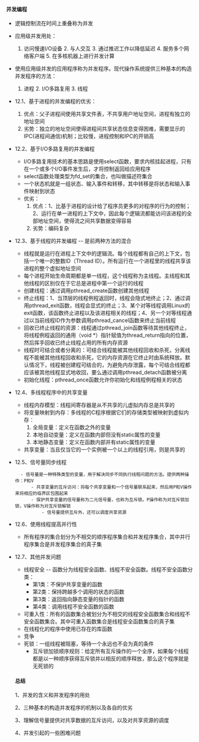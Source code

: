 #### 并发编程

 - 逻辑控制流在时间上重叠称为并发

 - 应用级并发用处：

   	1. 访问慢速I/O设备
    	2. 与人交互
    	3. 通过推迟工作以降低延迟
    	4. 服务多个网络客户端
    	5. 在多核机器上进行并发计算

 - 使用应用级并发的应用程序称为并发程序。现代操作系统提供三种基本的构造并发程序的方法：

   	1. 进程
    	2. I/O多路复用
    	3. 线程

- 12.1、基于进程的并发编程的优劣：

  	1. 优点：父子进程间使用共享文件表，不共享用户地址空间，进程有独立的地址空间
   	2. 劣势：独立的地址空间使得进程间共享状态信息变得困难，需要显示的IPC(进程间通信)机制；比较慢，进程控制和IPC的开销高

- 12.2、基于I/O多路复用的并发编程

  	- I/O多路复用技术的基本思路是使用select函数，要求内核挂起进程，只有在一个或多个I/O事件发生后，才将控制返回给应用程序
  	- select函数处理类型为fd_set的集合，也叫做描述符集合
  	- 一个状态机就是一组状态、输入事件和转移，其中转移是将状态和输入事件映射到状态
   - 优劣：
     	1. 优点：1、比基于进程的设计给了程序员更多的对程序的行为的控制；2、运行在单一进程的上下文中，因此每个逻辑流都能访问该进程的全部地址空间，使得流之间共享数据变得容易
      	2. 劣势：编码复杂

- 12.3、基于线程的并发编程  -- 是前两种方法的混合

  	- 线程就是运行在进程上下文中的逻辑流。每个线程都有自己的上下文，包括一个唯一的整数ID（Thread ID）。所有运行在一个进程里的线程共享该进程的整个虚拟地址空间
  	- 每个进程开始生命周期都是单一线程，这个线程称为主线程。主线程和其他线程的区别仅在于它总是进程中第一个运行的线程
  	- 创建线程：通过调用pthread_create函数创建其他线程
  	- 终止线程：1、当顶层的线程例程返回时，线程会隐式地终止；2、通过调用pthread_exit函数，线程会显式的终止；3、某个对等线程调用Linux的exit函数，该函数终止进程以及该进程相关的线程；4、另一个对等线程通过以当前线程ID作为参数调用pthread_cancel函数来终止当前线程
  	- 回收已终止线程的资源：线程通过pthread_join函数等待其他线程终止，将线程例程返回的通用（void *）指针赋值为thread_return指向的位置，然后挥手回收已终止线程占用的所有内存资源
  	- 线程时可结合或者分离的：可结合线程能被其他线程回收和杀死，分离线程不能被其他线程回收和杀死，它的内存资源在它终止时由系统释放。默认情况下，线程被创建程可结合的，为避免内存泄露，每个可结合线程都应该被其他线程显式地收回，要么通过调用pthread_detach函数被分离
  	- 初始化线程：pthread_once函数允许你初始化和线程例程相关的状态

- 12.4、多线程程序中的共享变量

  	- 线程内存模型：线程间寄存器是从不共享的儿虚拟内存总是共享的
   - 将变量映射到内存：多线程的C程序根据它们的存储类型被映射到虚拟内存：
     	1. 全局变量：定义在函数之外的变量
      	2. 本地自动变量：定义在函数内部但没有static属性的变量
      	3. 本地静态变量：定义在函数内部并有static属性的变量
   - 共享变量：当且仅当它的一个实例被一个以上的线程引用，则是共享的

- 12.5、信号量同步线程

  		- 信号量是一种特殊类型的变量，用于解决同步不同执行线程问题的方法。提供两种操作：P和V
    		- 共享变量的互斥访问：将每个共享变量和一个信号量联系起来，然后用P和V操作来将相应的临界区包围起来
      		- 保护共享变量的信号量称为二元信号量，也称为互斥锁。P操作称为对互斥锁加锁，V操作称为对互斥锁解锁
        		- 信号量提供互斥外，还可以调度共享资源

- 12.6、使用线程提高并行性

  	- 所有程序的集合划分为不相交的顺序程序集合和并发程序集合，其中并行程序集合是并发程序集合的真子集

- 12.7、其他并发问题

   - 线程安全 -- 函数分为线程安全函数、线程不安全函数。线程不安全函数分类：
     	- 第1类：不保护共享变量的函数
     	- 第2类：保持跨越多个调用的状态的函数
     	- 第3类：返回指向静态变量的指针的函数
     	- 第4类：调用线程不安全函数的函数
  	- 可重入性：所有的函数集合被划分为不相交的线程安全函数集合和线程不安全函数集合。其中可重入函数集合是线程安全函数集合的真子集
  	- 在线程化的程序中使用已存在的库函数
  	- 竞争
   - 死锁：一组线程被阻塞，等待一个永远也不会为真的条件
     	- 互斥锁加锁顺序规则：给定所有互斥操作的一个全序，如果每个线程都是以一种顺序获得互斥锁并以相反的顺序释放，那么这个程序就是无死锁的

  

  #### 总结

  1、并发的含义和并发程序的用处

  2、三种基本的构造并发程序的机制以及各自的优劣

  3、理解信号量提供对共享数据的互斥访问，以及对共享资源的调度

  4、并发引起的一些困难问题
